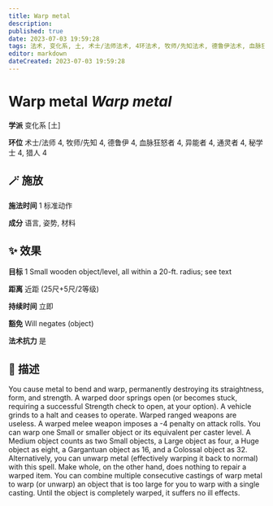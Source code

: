 ```yaml
---
title: Warp metal
description: 
published: true
date: 2023-07-03 19:59:28
tags: 法术, 变化系, 土, 术士/法师法术, 4环法术, 牧师/先知法术, 德鲁伊法术, 血脉狂怒者法术, 异能者法术, 通灵者法术, 秘学士法术, 猎人法术
editor: markdown
dateCreated: 2023-07-03 19:59:28
---
```


# **Warp metal** *Warp metal*

**学派** 变化系 \[土\] 

**环位** 术士/法师 4, 牧师/先知 4, 德鲁伊 4, 血脉狂怒者 4, 异能者 4, 通灵者 4, 秘学士 4, 猎人 4

## 🪄 施放

**施法时间** 1 标准动作

**成分** 语言, 姿势, 材料

## ✨ 效果 

**目标** 1 Small wooden object/level, all within a 20-ft. radius; see text 

**距离** 近距 (25尺+5尺/2等级)  

**持续时间** 立即 

**豁免** Will negates (object)

**法术抗力** 是

## 📖 描述

You cause metal to bend and warp, permanently destroying its straightness, form, and strength. A warped door springs open (or becomes stuck, requiring a successful Strength check to open, at your option). A vehicle grinds to a halt and ceases to operate. Warped ranged weapons are useless. A warped melee weapon imposes a -4 penalty on attack rolls.  You can warp one Small or smaller object or its equivalent per caster level. A Medium object counts as two Small objects, a Large object as four, a Huge object as eight, a Gargantuan object as 16, and a Colossal object as 32.  Alternatively, you can unwarp metal (effectively warping it back to normal) with this spell. Make whole, on the other hand, does nothing to repair a warped item.  You can combine multiple consecutive castings of warp metal to warp (or unwarp) an object that is too large for you to warp with a single casting. Until the object is completely warped, it suffers no ill effects.
    
